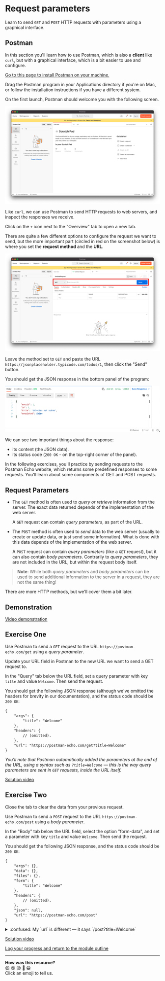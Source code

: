 # Request parameters

Learn to send `GET` and `POST` HTTP requests with parameters using a graphical
interface.

<!-- OMITTED -->

## Postman

In this section you'll learn how to use Postman, which is also a **client** like
`curl`, but with a graphical interface, which is a bit easier to use and
configure.

[Go to this page to install Postman on your
machine.](https://www.postman.com/downloads/)

Drag the Postman program in your Applications directory if you're on Mac, or
follow the installation instructions if you have a different system.

On the first launch, Postman should welcome you with the following screen.

![](../resources/postman-1.png)

Like `curl`, we can use Postman to send HTTP requests to web servers, and
inspect the responses we receive.

Click on the `+` icon next to the "Overview" tab to open a new tab.

There are quite a few different options to configure the request we want to
send, but the more important part (circled in red on the screenshot below) is
where you set the **request method** and the **URL**.

![](../resources/postman-2.png)

Leave the method set to `GET` and paste the URL
`https://jsonplaceholder.typicode.com/todos/1`, then click the "Send" button.

You should get the JSON response in the bottom panel of the program:

![](../resources/postman-3.png)

We can see two important things about the response:
* its content (the JSON data).
* its status code (`200 OK` - on the top-right corner of the panel).

In the following exercises, you'll practice by sending requests to the Postman
Echo website, which returns some predefined responses to some requests. You'll
learn about some components of GET and POST requests.

## Request Parameters

* The `GET` method is often used to _query or retrieve_ information from the
  server. The exact data returned depends of the implementation of the web
  server.

  A `GET` request can contain _query parameters_, as part of the URL.

* The `POST` method is often used to _send_ data to the web server (usually to
  create or update data, or just send some information). What is done with this
  data depends of the implementation of the web server.

  A `POST` request can contain _query parameters_ (like a `GET` request), but it
  can also contain _body parameters_. Contrarily to _query parameters_, they are
  not included in the URL, but within the request body itself.

> **Note**: While both _query parameters_ and _body parameters_ can be used to
> send additional information to the server in a request, they are not the same
> thing!

There are more HTTP methods, but we'll cover them a bit later.

## Demonstration

[Video demonstration](https://www.youtube.com/watch?v=zwU6SpTwuxY)

## Exercise One

Use Postman to send a `GET` request to the URL `https://postman-echo.com/get`
using a _query parameter_.

Update your URL field in Postman to the new URL we want to send a GET request
to.

In the "Query" tab below the URL field, set a query parameter with key `title`
and value `Welcome`. Then send the request.

You should get the following JSON response (although we've omitted the headers
for brevity in our documentation), and the status code should be `200 OK`:

```jsonc
{
    "args": {
        "title": "Welcome"
    },
    "headers": {
        // (omitted).
    },
    "url": "https://postman-echo.com/get?title=Welcome"
}
```

_You'll note that Postman automatically added the parameters at the end of the
URL, using a syntax such as `?title=Welcome` — this is the way query parameters
are sent in `GET` requests, inside the URL itself._

[Solution video](https://www.youtube.com/watch?v=zwU6SpTwuxY&t=420s)

## Exercise Two

Close the tab to clear the data from your previous request.

Use Postman to send a `POST` request to the URL `https://postman-echo.com/post`
using a _body parameter_.

In the "Body" tab below the URL field, select the option "form-data", and set a
parameter with key `title` and value `Welcome`. Then send the request.

You should get the following JSON response, and the status code should be `200
OK`:

```jsonc
{
    "args": {},
    "data": {},
    "files": {},
    "form": {
        "title": "Welcome"
    },
    "headers": {
        // (omitted).
    },
    "json": null,
    "url": "https://postman-echo.com/post"
}
```

<details>
  <summary>:confused: My `url` is different — it says `/post?title=Welcome`</summary>

  ---

  If you're seeing this, you've probably put it in the 'Params' tab. To fix this:

  1. Close the tab to clear the request you made.
  2. Set up the request to send a POST request to `https://postman-echo.com/post`
  3. Click through to the "Body" tab — not the "Params" tab.
  4. Select `form-data`.
  5. Add a parameter with the key `title` and value `Welcome`.

  ---

</details>

[Solution video](https://www.youtube.com/watch?v=zwU6SpTwuxY&t=530s)


[Log your progress and return to the module outline](https://makers-event-logger.herokuapp.com/?event=03_request_parameters.md&repository=makersacademy%2Fweb-applications-in-python&redirect=README.md)

<!-- BEGIN GENERATED SECTION DO NOT EDIT -->

---

**How was this resource?**  
[😫](https://airtable.com/shrUJ3t7KLMqVRFKR?prefill_Repository=makersacademy%2Fweb-applications-in-python&prefill_File=http_bites%2F03_request_parameters.md&prefill_Sentiment=😫) [😕](https://airtable.com/shrUJ3t7KLMqVRFKR?prefill_Repository=makersacademy%2Fweb-applications-in-python&prefill_File=http_bites%2F03_request_parameters.md&prefill_Sentiment=😕) [😐](https://airtable.com/shrUJ3t7KLMqVRFKR?prefill_Repository=makersacademy%2Fweb-applications-in-python&prefill_File=http_bites%2F03_request_parameters.md&prefill_Sentiment=😐) [🙂](https://airtable.com/shrUJ3t7KLMqVRFKR?prefill_Repository=makersacademy%2Fweb-applications-in-python&prefill_File=http_bites%2F03_request_parameters.md&prefill_Sentiment=🙂) [😀](https://airtable.com/shrUJ3t7KLMqVRFKR?prefill_Repository=makersacademy%2Fweb-applications-in-python&prefill_File=http_bites%2F03_request_parameters.md&prefill_Sentiment=😀)  
Click an emoji to tell us.

<!-- END GENERATED SECTION DO NOT EDIT -->
